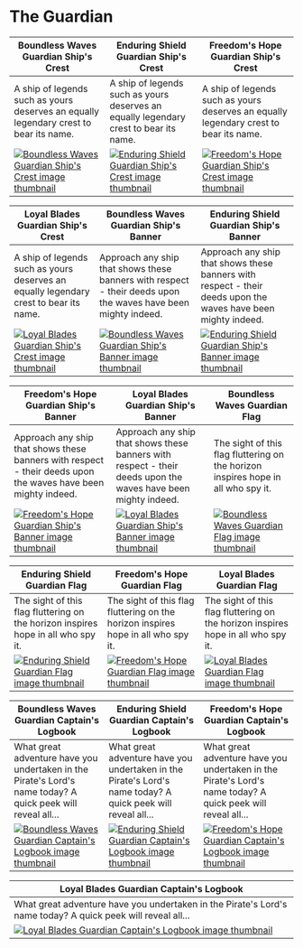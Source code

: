 # The Guardian

| Boundless Waves Guardian Ship's Crest | Enduring Shield Guardian Ship's Crest | Freedom's Hope Guardian Ship's Crest |
| ------------------------------------- | ------------------------------------- | ------------------------------------ |
| A ship of legends such as yours deserves an equally legendary crest to bear its name. | A ship of legends such as yours deserves an equally legendary crest to bear its name. | A ship of legends such as yours deserves an equally legendary crest to bear its name. |
| [![Boundless Waves Guardian Ship's Crest image thumbnail](https://seaofthieves.wiki.gg/images/f/ff/Boundless_Waves_Guardian_Ship%27s_Crest.png)](https://seaofthieves.wiki.gg/wiki/Boundless_Waves_Guardian_Ship's_Crest) | [![Enduring Shield Guardian Ship's Crest image thumbnail](https://seaofthieves.wiki.gg/images/6/60/Enduring_Shield_Guardian_Ship%27s_Crest.png)](https://seaofthieves.wiki.gg/wiki/Enduring_Shield_Guardian_Ship's_Crest) | [![Freedom's Hope Guardian Ship's Crest image thumbnail](https://seaofthieves.wiki.gg/images/1/1a/Freedom%27s_Hope_Guardian_Ship%27s_Crest.png)](https://seaofthieves.wiki.gg/wiki/Freedom's_Hope_Guardian_Ship's_Crest) |

| Loyal Blades Guardian Ship's Crest | Boundless Waves Guardian Ship's Banner | Enduring Shield Guardian Ship's Banner |
| ---------------------------------- | -------------------------------------- | -------------------------------------- |
| A ship of legends such as yours deserves an equally legendary crest to bear its name. | Approach any ship that shows these banners with respect - their deeds upon the waves have been mighty indeed. | Approach any ship that shows these banners with respect - their deeds upon the waves have been mighty indeed. |
| [![Loyal Blades Guardian Ship's Crest image thumbnail](https://seaofthieves.wiki.gg/images/e/ef/Loyal_Blades_Guardian_Ship%27s_Crest.png)](https://seaofthieves.wiki.gg/wiki/Loyal_Blades_Guardian_Ship's_Crest) | [![Boundless Waves Guardian Ship's Banner image thumbnail](https://seaofthieves.wiki.gg/images/c/c3/Boundless_Waves_Guardian_Ship%27s_Banner.png)](https://seaofthieves.wiki.gg/wiki/Boundless_Waves_Guardian_Ship's_Banner) | [![Enduring Shield Guardian Ship's Banner image thumbnail](https://seaofthieves.wiki.gg/images/9/99/Enduring_Shield_Guardian_Ship%27s_Banner.png)](https://seaofthieves.wiki.gg/wiki/Enduring_Shield_Guardian_Ship's_Banner) |

| Freedom's Hope Guardian Ship's Banner | Loyal Blades Guardian Ship's Banner | Boundless Waves Guardian Flag |
| ------------------------------------- | ----------------------------------- | ----------------------------- |
| Approach any ship that shows these banners with respect - their deeds upon the waves have been mighty indeed. | Approach any ship that shows these banners with respect - their deeds upon the waves have been mighty indeed. | The sight of this flag fluttering on the horizon inspires hope in all who spy it. |
| [![Freedom's Hope Guardian Ship's Banner image thumbnail](https://seaofthieves.wiki.gg/images/3/3c/Freedom%27s_Hope_Guardian_Ship%27s_Banner.png)](https://seaofthieves.wiki.gg/wiki/Freedom's_Hope_Guardian_Ship's_Banner) | [![Loyal Blades Guardian Ship's Banner image thumbnail](https://seaofthieves.wiki.gg/images/3/3e/Loyal_Blades_Guardian_Ship%27s_Banner.png)](https://seaofthieves.wiki.gg/wiki/Loyal_Blades_Guardian_Ship's_Banner) | [![Boundless Waves Guardian Flag image thumbnail](https://seaofthieves.wiki.gg/images/0/01/Boundless_Waves_Guardian_Flag.png)](https://seaofthieves.wiki.gg/wiki/Boundless_Waves_Guardian_Flag) |

| Enduring Shield Guardian Flag | Freedom's Hope Guardian Flag | Loyal Blades Guardian Flag |
| ----------------------------- | ---------------------------- | -------------------------- |
| The sight of this flag fluttering on the horizon inspires hope in all who spy it. | The sight of this flag fluttering on the horizon inspires hope in all who spy it. | The sight of this flag fluttering on the horizon inspires hope in all who spy it. |
| [![Enduring Shield Guardian Flag image thumbnail](https://seaofthieves.wiki.gg/images/8/87/Enduring_Shield_Guardian_Flag.png)](https://seaofthieves.wiki.gg/wiki/Enduring_Shield_Guardian_Flag) | [![Freedom's Hope Guardian Flag image thumbnail](https://seaofthieves.wiki.gg/images/e/e3/Freedom%27s_Hope_Guardian_Flag.png)](https://seaofthieves.wiki.gg/wiki/Freedom's_Hope_Guardian_Flag) | [![Loyal Blades Guardian Flag image thumbnail](https://seaofthieves.wiki.gg/images/3/39/Loyal_Blades_Guardian_Flag.png)](https://seaofthieves.wiki.gg/wiki/Loyal_Blades_Guardian_Flag) |

| Boundless Waves Guardian Captain's Logbook | Enduring Shield Guardian Captain's Logbook | Freedom's Hope Guardian Captain's Logbook |
| ------------------------------------------ | ------------------------------------------ | ----------------------------------------- |
| What great adventure have you undertaken in the Pirate's Lord's name today? A quick peek will reveal all... | What great adventure have you undertaken in the Pirate's Lord's name today? A quick peek will reveal all... | What great adventure have you undertaken in the Pirate's Lord's name today? A quick peek will reveal all... |
| [![Boundless Waves Guardian Captain's Logbook image thumbnail](https://cdn.merciasquill.com/images/67035fed8ad30bf0035179c4)](https://seaofthieves.wiki.gg/wiki/Boundless_Waves_Guardian_Captain's_Logbook) | [![Enduring Shield Guardian Captain's Logbook image thumbnail](https://cdn.merciasquill.com/images/67035fed8ad30bf0035179c4)](https://seaofthieves.wiki.gg/wiki/Enduring_Shield_Guardian_Captain's_Logbook) | [![Freedom's Hope Guardian Captain's Logbook image thumbnail](https://cdn.merciasquill.com/images/67035fed8ad30bf0035179c4)](https://seaofthieves.wiki.gg/wiki/Freedom's_Hope_Guardian_Captain's_Logbook) |

| Loyal Blades Guardian Captain's Logbook |
| --------------------------------------- |
| What great adventure have you undertaken in the Pirate's Lord's name today? A quick peek will reveal all... |
| [![Loyal Blades Guardian Captain's Logbook image thumbnail](https://cdn.merciasquill.com/images/67035fed8ad30bf0035179c4)](https://seaofthieves.wiki.gg/wiki/Loyal_Blades_Guardian_Captain's_Logbook) |

